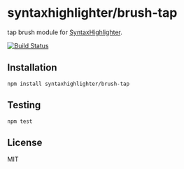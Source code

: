 # syntaxhighlighter/brush-tap

tap brush module for [SyntaxHighlighter](https://github.com/syntaxhighlighter).

[![Build Status](https://travis-ci.org/alexgorbatchev/brush-tap.svg)](https://travis-ci.org/alexgorbatchev/brush-tap)

## Installation

    npm install syntaxhighlighter/brush-tap

## Testing

    npm test

## License

MIT
